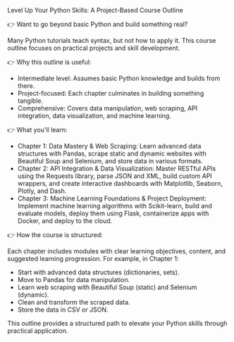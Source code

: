 Level Up Your Python Skills: A Project-Based Course Outline

👉 Want to go beyond basic Python and build something real?

Many Python tutorials teach syntax, but not how to apply it. This course outline focuses on practical projects and skill development.

👉 Why this outline is useful:

*   Intermediate level: Assumes basic Python knowledge and builds from there.
*   Project-focused: Each chapter culminates in building something tangible.
*   Comprehensive: Covers data manipulation, web scraping, API integration, data visualization, and machine learning.

👉 What you'll learn:

*   Chapter 1: Data Mastery & Web Scraping: Learn advanced data structures with Pandas, scrape static and dynamic websites with Beautiful Soup and Selenium, and store data in various formats.
*   Chapter 2: API Integration & Data Visualization: Master RESTful APIs using the Requests library, parse JSON and XML, build custom API wrappers, and create interactive dashboards with Matplotlib, Seaborn, Plotly, and Dash.
*   Chapter 3: Machine Learning Foundations & Project Deployment: Implement machine learning algorithms with Scikit-learn, build and evaluate models, deploy them using Flask, containerize apps with Docker, and deploy to the cloud.

👉 How the course is structured:

Each chapter includes modules with clear learning objectives, content, and suggested learning progression. For example, in Chapter 1:

*   Start with advanced data structures (dictionaries, sets).
*   Move to Pandas for data manipulation.
*   Learn web scraping with Beautiful Soup (static) and Selenium (dynamic).
*   Clean and transform the scraped data.
*   Store the data in CSV or JSON.

This outline provides a structured path to elevate your Python skills through practical application.